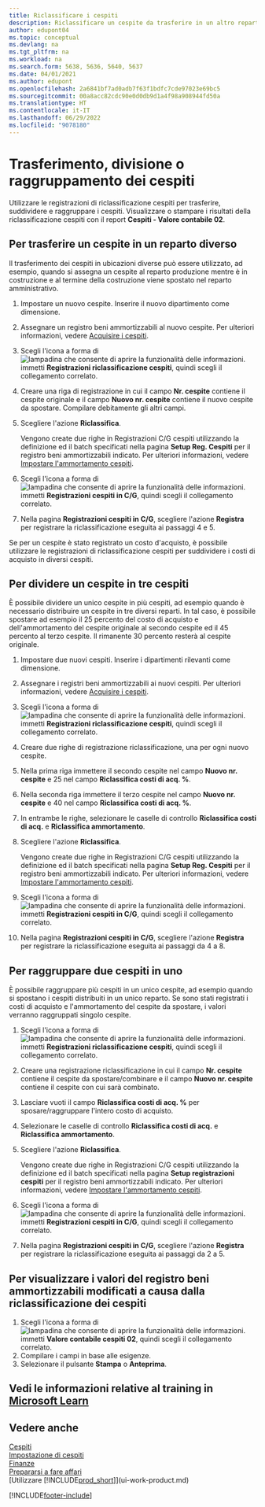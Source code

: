 ```yaml
---
title: Riclassificare i cespiti
description: Riclassificare un cespite da trasferire in un altro reparto, dividere o raggruppare con altri cespiti.
author: edupont04
ms.topic: conceptual
ms.devlang: na
ms.tgt_pltfrm: na
ms.workload: na
ms.search.form: 5638, 5636, 5640, 5637
ms.date: 04/01/2021
ms.author: edupont
ms.openlocfilehash: 2a6841bf7ad0adb7f63f1bdfc7cde97023e69bc5
ms.sourcegitcommit: 00a8acc82cdc90e0d0db9d1a4f98a908944fd50a
ms.translationtype: HT
ms.contentlocale: it-IT
ms.lasthandoff: 06/29/2022
ms.locfileid: "9078180"
---
```

# <a name="transfer-split-or-combine-fixed-assets"></a>Trasferimento, divisione o raggruppamento dei cespiti

Utilizzare le registrazioni di riclassificazione cespiti per trasferire, suddividere e raggruppare i cespiti. Visualizzare o stampare i risultati della riclassificazione cespiti con il report **Cespiti - Valore contabile 02**.

## <a name="to-transfer-a-fixed-asset-to-a-different-department"></a>Per trasferire un cespite in un reparto diverso

Il trasferimento dei cespiti in ubicazioni diverse può essere utilizzato, ad esempio, quando si assegna un cespite al reparto produzione mentre è in costruzione e al termine della costruzione viene spostato nel reparto amministrativo.  

1. Impostare un nuovo cespite. Inserire il nuovo dipartimento come dimensione.  
2. Assegnare un registro beni ammortizzabili al nuovo cespite. Per ulteriori informazioni, vedere [Acquisire i cespiti](fa-how-acquire.md).
3. Scegli l'icona a forma di ![lampadina che consente di aprire la funzionalità delle informazioni.](media/ui-search/search_small.png "Dimmi cosa vuoi fare") immetti **Registrazioni riclassificazione cespiti**, quindi scegli il collegamento correlato.
4. Creare una riga di registrazione in cui il campo **Nr. cespite** contiene il cespite originale e il campo **Nuovo nr. cespite** contiene il nuovo cespite da spostare. Compilare debitamente gli altri campi.  
5. Scegliere l'azione **Riclassifica**.

    Vengono create due righe in Registrazioni C/G cespiti utilizzando la definizione ed il batch specificati nella pagina **Setup Reg. Cespiti** per il registro beni ammortizzabili indicato. Per ulteriori informazioni, vedere [Impostare l'ammortamento cespiti](fa-how-setup-depreciation.md).
6. Scegli l'icona a forma di ![lampadina che consente di aprire la funzionalità delle informazioni.](media/ui-search/search_small.png "Dimmi cosa vuoi fare") immetti **Registrazioni cespiti in C/G**, quindi scegli il collegamento correlato.    
7. Nella pagina **Registrazioni cespiti in C/G**, scegliere l'azione **Registra** per registrare la riclassificazione eseguita ai passaggi 4 e 5.

Se per un cespite è stato registrato un costo d'acquisto, è possibile utilizzare le registrazioni di riclassificazione cespiti per suddividere i costi di acquisto in diversi cespiti.  

## <a name="to-split-a-fixed-asset-into-three-fixed-assets"></a>Per dividere un cespite in tre cespiti
È possibile dividere un unico cespite in più cespiti, ad esempio quando è necessario distribuire un cespite in tre diversi reparti. In tal caso, è possibile spostare ad esempio il 25 percento del costo di acquisto e dell'ammortamento del cespite originale al secondo cespite ed il 45 percento al terzo cespite. Il rimanente 30 percento resterà al cespite originale.

1. Impostare due nuovi cespiti. Inserire i dipartimenti rilevanti come dimensione.  
2. Assegnare i registri beni ammortizzabili ai nuovi cespiti. Per ulteriori informazioni, vedere [Acquisire i cespiti](fa-how-acquire.md).
3. Scegli l'icona a forma di ![lampadina che consente di aprire la funzionalità delle informazioni.](media/ui-search/search_small.png "Dimmi cosa vuoi fare") immetti **Registrazioni riclassificazione cespiti**, quindi scegli il collegamento correlato.
4. Creare due righe di registrazione riclassificazione, una per ogni nuovo cespite.
5. Nella prima riga immettere il secondo cespite nel campo **Nuovo nr. cespite** e 25 nel campo **Riclassifica costi di acq. %**.
6. Nella seconda riga immettere il terzo cespite nel campo **Nuovo nr. cespite** e 40 nel campo **Riclassifica costi di acq. %**.
7. In entrambe le righe, selezionare le caselle di controllo **Riclassifica costi di acq.** e **Riclassifica ammortamento**.  
8. Scegliere l'azione **Riclassifica**.  

    Vengono create due righe in Registrazioni C/G cespiti utilizzando la definizione ed il batch specificati nella pagina **Setup Reg. Cespiti** per il registro beni ammortizzabili indicato. Per ulteriori informazioni, vedere [Impostare l'ammortamento cespiti](fa-how-setup-depreciation.md).    
9. Scegli l'icona a forma di ![lampadina che consente di aprire la funzionalità delle informazioni.](media/ui-search/search_small.png "Informazioni sull'operazione che si desidera eseguire") immetti **Registrazioni cespiti in C/G**, quindi scegli il collegamento correlato.
10. Nella pagina **Registrazioni cespiti in C/G**, scegliere l'azione **Registra** per registrare la riclassificazione eseguita ai passaggi da 4 a 8.

## <a name="to-combine-two-fixed-assets-into-one"></a>Per raggruppare due cespiti in uno

È possibile raggruppare più cespiti in un unico cespite, ad esempio quando si spostano i cespiti distribuiti in un unico reparto. Se sono stati registrati i costi di acquisto e l'ammortamento del cespite da spostare, i valori verranno raggruppati singolo cespite.

1. Scegli l'icona a forma di ![lampadina che consente di aprire la funzionalità delle informazioni.](media/ui-search/search_small.png "Informazioni sull'operazione che si desidera eseguire") immetti **Registrazioni riclassificazione cespiti**, quindi scegli il collegamento correlato.
2. Creare una registrazione riclassificazione in cui il campo **Nr. cespite** contiene il cespite da spostare/combinare e il campo **Nuovo nr. cespite** contiene il cespite con cui sarà combinato.
3. Lasciare vuoti il campo **Riclassifica costi di acq. %** per sposare/raggruppare l'intero costo di acquisto.  
4. Selezionare le caselle di controllo **Riclassifica costi di acq.** e **Riclassifica ammortamento**.
5. Scegliere l'azione **Riclassifica**.

    Vengono create due righe in Registrazioni C/G cespiti utilizzando la definizione ed il batch specificati nella pagina **Setup registrazioni cespiti** per il registro beni ammortizzabili indicato. Per ulteriori informazioni, vedere [Impostare l'ammortamento cespiti](fa-how-setup-depreciation.md).   
6. Scegli l'icona a forma di ![lampadina che consente di aprire la funzionalità delle informazioni.](media/ui-search/search_small.png "Informazioni sull'operazione che si desidera eseguire") immetti **Registrazioni cespiti in C/G**, quindi scegli il collegamento correlato.
7. Nella pagina **Registrazioni cespiti in C/G**, scegliere l'azione **Registra** per registrare la riclassificazione eseguita ai passaggi da 2 a 5.

## <a name="to-view-changed-depreciation-book-values-due-to-fixed-asset-reclassification"></a>Per visualizzare i valori del registro beni ammortizzabili modificati a causa dalla riclassificazione dei cespiti

1. Scegli l'icona a forma di ![lampadina che consente di aprire la funzionalità delle informazioni.](media/ui-search/search_small.png "Informazioni sull'operazione che si desidera eseguire") immetti **Valore contabile cespiti 02**, quindi scegli il collegamento correlato.
2. Compilare i campi in base alle esigenze.
3. Selezionare il pulsante **Stampa** o **Anteprima**.  

## <a name="see-related-training-at-microsoft-learn"></a>Vedi le informazioni relative al training in [Microsoft Learn](/learn/paths/reclassify-fixed-assets/)

## <a name="see-also"></a>Vedere anche

[Cespiti](fa-manage.md)  
[Impostazione di cespiti](fa-setup.md)  
[Finanze](finance.md)  
[Prepararsi a fare affari](ui-get-ready-business.md)  
[Utilizzare [!INCLUDE[prod_short](includes/prod_short.md)]](ui-work-product.md)


[!INCLUDE[footer-include](includes/footer-banner.md)]
